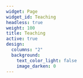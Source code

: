 ```yaml
---
widget: Page
widget_id: Teaching
headless: true
weight: 100
title: Teaching
active: true
design:
  columns: "2"
  background:
    text_color_light: false
    image_darken: 0
---
```

